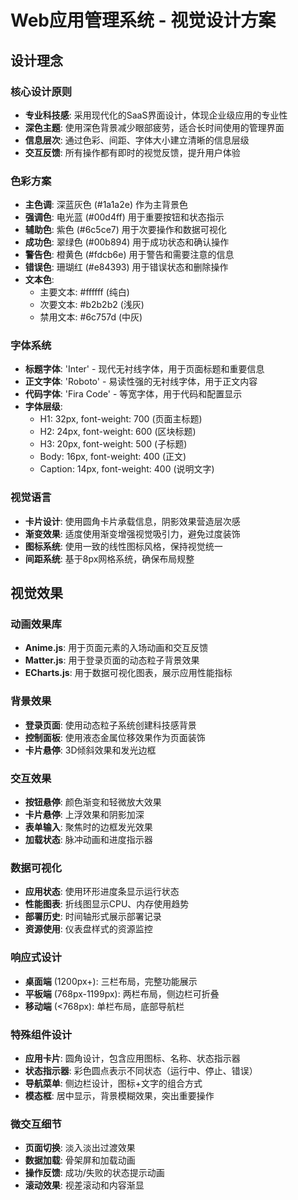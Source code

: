 # Web应用管理系统 - 视觉设计方案

## 设计理念

### 核心设计原则
- **专业科技感**: 采用现代化的SaaS界面设计，体现企业级应用的专业性
- **深色主题**: 使用深色背景减少眼部疲劳，适合长时间使用的管理界面
- **信息层次**: 通过色彩、间距、字体大小建立清晰的信息层级
- **交互反馈**: 所有操作都有即时的视觉反馈，提升用户体验

### 色彩方案
- **主色调**: 深蓝灰色 (#1a1a2e) 作为主背景色
- **强调色**: 电光蓝 (#00d4ff) 用于重要按钮和状态指示
- **辅助色**: 紫色 (#6c5ce7) 用于次要操作和数据可视化
- **成功色**: 翠绿色 (#00b894) 用于成功状态和确认操作
- **警告色**: 橙黄色 (#fdcb6e) 用于警告和需要注意的信息
- **错误色**: 珊瑚红 (#e84393) 用于错误状态和删除操作
- **文本色**: 
  - 主要文本: #ffffff (纯白)
  - 次要文本: #b2b2b2 (浅灰)
  - 禁用文本: #6c757d (中灰)

### 字体系统
- **标题字体**: 'Inter' - 现代无衬线字体，用于页面标题和重要信息
- **正文字体**: 'Roboto' - 易读性强的无衬线字体，用于正文内容
- **代码字体**: 'Fira Code' - 等宽字体，用于代码和配置显示
- **字体层级**:
  - H1: 32px, font-weight: 700 (页面主标题)
  - H2: 24px, font-weight: 600 (区块标题)
  - H3: 20px, font-weight: 500 (子标题)
  - Body: 16px, font-weight: 400 (正文)
  - Caption: 14px, font-weight: 400 (说明文字)

### 视觉语言
- **卡片设计**: 使用圆角卡片承载信息，阴影效果营造层次感
- **渐变效果**: 适度使用渐变增强视觉吸引力，避免过度装饰
- **图标系统**: 使用一致的线性图标风格，保持视觉统一
- **间距系统**: 基于8px网格系统，确保布局规整

## 视觉效果

### 动画效果库
- **Anime.js**: 用于页面元素的入场动画和交互反馈
- **Matter.js**: 用于登录页面的动态粒子背景效果
- **ECharts.js**: 用于数据可视化图表，展示应用性能指标

### 背景效果
- **登录页面**: 使用动态粒子系统创建科技感背景
- **控制面板**: 使用液态金属位移效果作为页面装饰
- **卡片悬停**: 3D倾斜效果和发光边框

### 交互效果
- **按钮悬停**: 颜色渐变和轻微放大效果
- **卡片悬停**: 上浮效果和阴影加深
- **表单输入**: 聚焦时的边框发光效果
- **加载状态**: 脉冲动画和进度指示器

### 数据可视化
- **应用状态**: 使用环形进度条显示运行状态
- **性能图表**: 折线图显示CPU、内存使用趋势
- **部署历史**: 时间轴形式展示部署记录
- **资源使用**: 仪表盘样式的资源监控

### 响应式设计
- **桌面端** (1200px+): 三栏布局，完整功能展示
- **平板端** (768px-1199px): 两栏布局，侧边栏可折叠
- **移动端** (<768px): 单栏布局，底部导航栏

### 特殊组件设计
- **应用卡片**: 圆角设计，包含应用图标、名称、状态指示器
- **状态指示器**: 彩色圆点表示不同状态（运行中、停止、错误）
- **导航菜单**: 侧边栏设计，图标+文字的组合方式
- **模态框**: 居中显示，背景模糊效果，突出重要操作

### 微交互细节
- **页面切换**: 淡入淡出过渡效果
- **数据加载**: 骨架屏和加载动画
- **操作反馈**: 成功/失败的状态提示动画
- **滚动效果**: 视差滚动和内容渐显